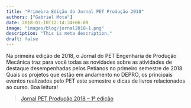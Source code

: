 ```yaml
---
title: "Primeira Edição do Jornal PET Produção 2018"
authors: ["Gabriel Mota"]
date: 2018-07-10T12:14:34+06:00
image: "images/blog/jornal2018-1.png"
description: "This is meta description."
draft: false
---
```


Na primeira edição de 2018, o Jornal do PET Engenharia de Produção Mecânica traz para você todas as novidades sobre as atividades de destaque desempenhadas pelos Petianos no primeiro semestre de 2018. Quais os projetos que estão em andamento no DEPRO, os principais eventos realizados pelo PET este semestre e dicas de livros relacionados ao curso. Boa leitura!

> [Jornal PET Produção 2018 – 1ª edição](https://drive.google.com/file/d/1UrlmGpUl52OjmSEZjd2v04Jhn2P5FFCw/view?usp=sharing)
